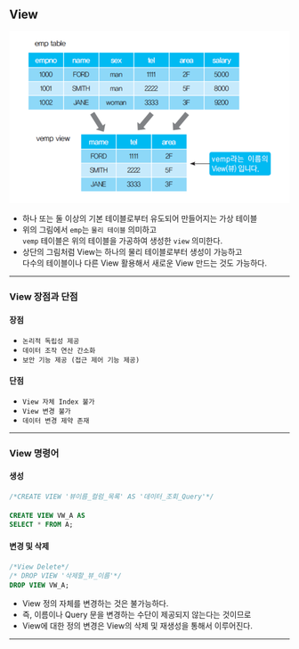 
## View

<img src="refImgs/View.png"/>

- 하나 또는 둘 이상의 기본 테이블로부터 유도되어 만들어지는 가상 테이블
- 위의 그림에서 `emp`는 `물리 테이블` 의미하고<br/>
	`vemp` 테이블은 위의 테이블을 가공하여 생성한 `view` 의미한다.
- 상단의 그림처럼 View는 하나의 물리 테이블로부터 생성이 가능하고 <br/>
	다수의 테이블이나 다른 View 활용해서 새로운 View 만드는 것도 가능하다.

---

### View 장점과 단점

#### 장점

- `논리적 독립성 제공`
- `데이터 조작 연산 간소화`
- `보안 기능 제공 (접근 제어 기능 제공)`

#### 단점
- `View 자체 Index 불가` 
- `View 변경 불가`
- `데이터 변경 제약 존재`

---

### View 명령어

#### 생성

``` sql
/*CREATE VIEW '뷰이름_컬럼_목록' AS '데이터_조회_Query'*/

CREATE VIEW VW_A AS
SELECT * FROM A;
```

#### 변경 및 삭제

``` sql
/*View Delete*/
/* DROP VIEW '삭제할_뷰_이름'*/
DROP VIEW VW_A;
```

- View 정의 자체를 변경하는 것은 불가능하다.
- 즉, 이름이나 Query 문을 변경하는 수단이 제공되지 않는다는 것이므로
- View에 대한 정의 변경은 View의 삭제 및 재생성을 통해서 이루어진다.

---

